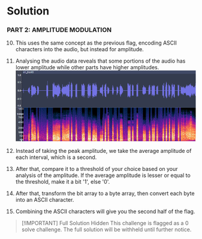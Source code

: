 # Solution

### PART 2: AMPLITUDE MODULATION

10. This uses the same concept as the previous flag, encoding ASCII characters into the audio, but instead for amplitude.

11. Analysing the audio data reveals that some portions of the audio has lower amplitude while other parts have higher amplitudes.
![spec_amp](spec_amp.png)

12. Instead of taking the peak amplitude, we take the average amplitude of each interval, which is a second.

13. After that, compare it to a threshold of your choice based on your analysis of the amplitude. If the average amplitude is lesser or equal to the threshold, make it a bit '1', else '0'.

14. After that, transform the bit array to a byte array, then convert each byte into an ASCII character.

15. Combining the ASCII characters will give you the second half of the flag.

> [!IMPORTANT] Full Solution Hidden
> This challenge is flagged as a 0 solve challenge. The full solution will be withheld until further notice.